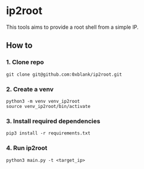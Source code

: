 # ip2root

This tools aims to provide a root shell from a simple IP.

##  How to

### 1. Clone repo

```shell
git clone git@github.com:0xblank/ip2root.git
```

### 2. Create a venv

```shell
python3 -m venv venv_ip2root
source venv_ip2root/bin/activate
```

### 3. Install required dependencies

```shell
pip3 install -r requirements.txt
```

### 4. Run ip2root

```shell
python3 main.py -t <target_ip>
```